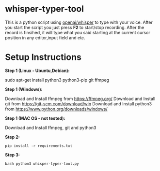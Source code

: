 # whisper-typer-tool
This is a python script using [openai/whisper](https://github.com/openai/whisper) to type with your voice.
After you start the script you just press **F2** to start/stop recording. After the record is finsihed, it will type what you said starting at the current cursor position in any editor,input field and etc.

# Setup Instructions

**Step 1 (Linux - Ubuntu,Debian):**

sudo apt-get install python3 python3-pip git ffmpeg

**Step 1 (Windows):**

Download and Install ffmpeg from https://ffmpeg.org/
Download and Install git from https://git-scm.com/download/win
Download and Install python3 from https://www.python.org/downloads/windows/

**Step 1 (MAC OS - not tested):**

Download and Install ffmpeg, git and python3

**Step 2:**

    pip install -r requirements.txt

**Step 3:**

    bash python3 whisper-typer-tool.py
